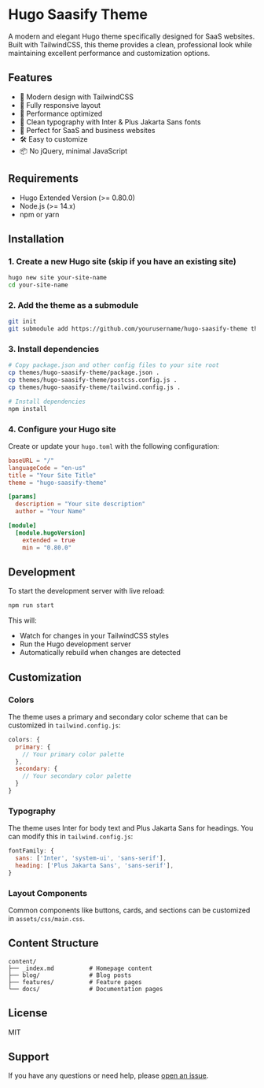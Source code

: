 # Hugo Saasify Theme

A modern and elegant Hugo theme specifically designed for SaaS websites. Built with TailwindCSS, this theme provides a clean, professional look while maintaining excellent performance and customization options.

## Features

- 🎨 Modern design with TailwindCSS
- 📱 Fully responsive layout
- 🚀 Performance optimized
- 💅 Clean typography with Inter & Plus Jakarta Sans fonts
- 🎯 Perfect for SaaS and business websites
- 🛠 Easy to customize
- 📦 No jQuery, minimal JavaScript

## Requirements

- Hugo Extended Version (>= 0.80.0)
- Node.js (>= 14.x)
- npm or yarn

## Installation

### 1. Create a new Hugo site (skip if you have an existing site)

```bash
hugo new site your-site-name
cd your-site-name
```

### 2. Add the theme as a submodule

```bash
git init
git submodule add https://github.com/yourusername/hugo-saasify-theme themes/hugo-saasify-theme
```

### 3. Install dependencies

```bash
# Copy package.json and other config files to your site root
cp themes/hugo-saasify-theme/package.json .
cp themes/hugo-saasify-theme/postcss.config.js .
cp themes/hugo-saasify-theme/tailwind.config.js .

# Install dependencies
npm install
```

### 4. Configure your Hugo site

Create or update your `hugo.toml` with the following configuration:

```toml
baseURL = "/"
languageCode = "en-us"
title = "Your Site Title"
theme = "hugo-saasify-theme"

[params]
  description = "Your site description"
  author = "Your Name"

[module]
  [module.hugoVersion]
    extended = true
    min = "0.80.0"
```

## Development

To start the development server with live reload:

```bash
npm run start
```

This will:
- Watch for changes in your TailwindCSS styles
- Run the Hugo development server
- Automatically rebuild when changes are detected

## Customization

### Colors

The theme uses a primary and secondary color scheme that can be customized in `tailwind.config.js`:

```js
colors: {
  primary: {
    // Your primary color palette
  },
  secondary: {
    // Your secondary color palette
  }
}
```

### Typography

The theme uses Inter for body text and Plus Jakarta Sans for headings. You can modify this in `tailwind.config.js`:

```js
fontFamily: {
  sans: ['Inter', 'system-ui', 'sans-serif'],
  heading: ['Plus Jakarta Sans', 'sans-serif'],
}
```

### Layout Components

Common components like buttons, cards, and sections can be customized in `assets/css/main.css`.

## Content Structure

```
content/
├── _index.md          # Homepage content
├── blog/              # Blog posts
├── features/          # Feature pages
└── docs/              # Documentation pages
```

## License

MIT

## Support

If you have any questions or need help, please [open an issue](https://github.com/yourusername/hugo-saasify-theme/issues).
